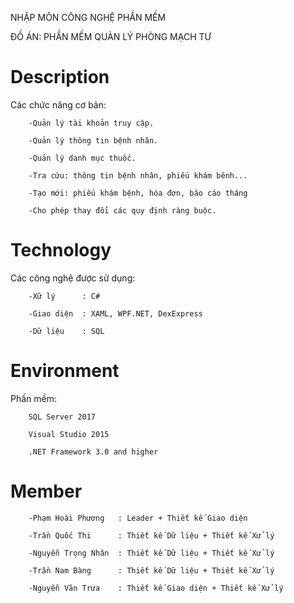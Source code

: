 NHẬP MÔN CÔNG NGHỆ PHẦN MỀM

ĐỒ ÁN: PHẦN MỀM QUẢN LÝ PHÒNG MẠCH TƯ

# Description

Các chức năng cơ bản:

 		-Quản lý tài khoản truy cập.

		-Quản lý thông tin bệnh nhân.

		-Quản lý danh mục thuốc.

		-Tra cứu: thông tin bệnh nhân, phiếu khám bênh...

		-Tạo mới: phiếu khám bệnh, hóa đơn, báo cáo tháng

		-Cho phép thay đổi các quy định ràng buộc.

# Technology

Các công nghệ được sử dụng:

		-Xữ lý 		: C#
    
		-Giao diện	: XAML, WPF.NET, DexExpress
		
		-Dữ liệu	: SQL

# Environment

Phần mềm:

		SQL Server 2017

		Visual Studio 2015

		.NET Framework 3.0 and higher

# Member

		-Phạm Hoài Phương   : Leader + Thiết kế Giao diện
		
		-Trần Quốc Thi      : Thiết kế Dữ liệu + Thiết kế Xử lý
		
		-Nguyễn Trọng Nhân  : Thiết kế Dữ liệu + Thiết kế Xử lý
		
		-Trần Nam Bàng      : Thiết kế Dữ liệu + Thiết kế Xử lý
		
		-Nguyễn Văn Trưa    : Thiết kế Giao diện + Thiết kế Xử lý

